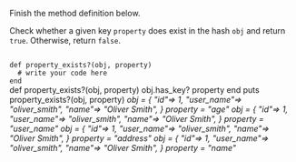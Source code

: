 Finish the method definition below.

Check whether a given key `property` does exist in the hash `obj` and return `true`. Otherwise, return `false`.

<Editor lang="ruby" type="exercise" testMode="multipleInput">
<code>
def property_exists?(obj, property)
  # write your code here
end
</code>

<solution>
def property_exists?(obj, property)
  obj.has_key? property
end
</solution>

<testcases>
<caller>
puts property_exists?(obj, property)
</caller>
<testcase>
<i>
obj = {
  "id"=> 1,
  "user_name"=> "oliver_smith",
  "name"=> "Oliver Smith",
}
property = "age"
</i>
</testcase>
<testcase>
<i>
obj = {
  "id"=> 1,
  "user_name"=> "oliver_smith",
  "name"=> "Oliver Smith",
}
property = "user_name"
</i>
</testcase>
<testcase>
<i>
obj = {
  "id"=> 1,
  "user_name"=> "oliver_smith",
  "name"=> "Oliver Smith",
}
property = "address"
</i>
</testcase>
<testcase>
<i>
obj = {
  "id"=> 1,
  "user_name"=> "oliver_smith",
  "name"=> "Oliver Smith",
}
property = "name"
</i>
</testcase>
</testcases>
</Editor>